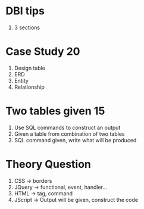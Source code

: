 # DBI tips
1. 3 sections

# Case Study 20
1. Design table
2. ERD
3. Entity
4. Relationship

# Two tables given 15
1. Use SQL commands to construct an output
2. Given a table from combination of two tables
3. SQL command given, write what will be produced

# Theory Question
1. CSS -> borders
2. JQuery -> functional, event, handler…
3. HTML -> tag, command
4. JScript -> Output will be given, construct the code
